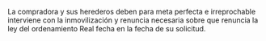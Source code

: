 La compradora y sus herederos deben para meta perfecta e irreprochable interviene con la inmovilización y renuncia necesaria sobre que renuncia la ley del ordenamiento Real fecha en la fecha de su solicitud.